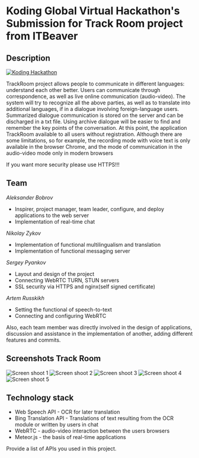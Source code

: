 # Koding Global Virtual Hackathon's Submission for Track Room project from ITBeaver

## Description

[![Koding Hackathon](/images/badge.png?raw=true "Koding Hackathon")](https://koding.com/Hackathon)

TrackRoom project allows people to communicate in different languages: understand each other better. Users can communicate through correspondence, as well as live online communication (audio-video). The system will try to recognize all the above parties, as well as to translate into additional languages, if in a dialogue involving foreign-language users. Summarized dialogue communication is stored on the server and can be discharged in a txt file. Using archive dialogue will be easier to find and remember the key points of the conversation. At this point, the application TrackRoom available to all users without registration. Although there are some limitations, so for example, the recording mode with voice text is only available in the browser Chrome, and the mode of communication in the audio-video mode only in modern browsers

If you want more security please use HTTPS!!!

## Team
*Aleksander Bobrov*
- Inspirer, project manager, team leader, configure, and deploy applications to the web server
- Implementation of real-time chat

*Nikolay Zykov*
- Implementation of functional multilingualism and translation
- Implementation of functional messaging server

*Sergey Pyankov*
- Layout and design of the project
- Connecting WebRTC TURN, STUN servers
- SSL security via HTTPS and nginx(self signed certificate)

*Artem Russkikh*
- Setting the functional of speech-to-text
- Connecting and configuring WebRTC

Also, each team member was directly involved in the design of applications, discussion and assistance in the implementation of another, adding different features and commits.

## Screenshots Track Room

![Screen shoot 1](http://memoris.koding.io/images/screenshot1.png "Koding")
![Screen shoot 2](http://memoris.koding.io/images/screenshot2.png "Koding")
![Screen shoot 3](http://memoris.koding.io/images/screenshot3.png "Koding")
![Screen shoot 4](http://memoris.koding.io/images/screenshot4.png "Koding")
![Screen shoot 5](http://memoris.koding.io/images/screenshot5.png "Koding")

## Technology stack
 - Web Speech API - OCR for later translation
- Bing Translation API - Translations of text resulting from the OCR module or written by users in chat
- WebRTC - audio-video interaction between the users browsers
- Meteor.js - the basis of real-time applications

Provide a list of APIs you used in this project.
